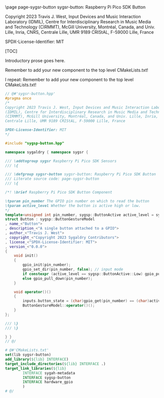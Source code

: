 \page page-sygsr-button sygsr-button: Raspberry Pi Pico SDK Button

Copyright 2023 Travis J. West, Input Devices and Music Interaction Laboratory
(IDMIL), Centre for Interdisciplinary Research in Music Media and Technology
(CIRMMT), McGill University, Montréal, Canada, and Univ. Lille, Inria, CNRS,
Centrale Lille, UMR 9189 CRIStAL, F-59000 Lille, France

SPDX-License-Identifier: MIT

[TOC]

Introductory prose goes here.

Remember to add your new component to the top level CMakeLists.txt!

I repeat: Remember to add your new component to the top level CMakeLists.txt!

```cpp
// @#'sygsr-button.hpp'
#pragma once
/*
Copyright 2023 Travis J. West, Input Devices and Music Interaction Laboratory
(IDMIL), Centre for Interdisciplinary Research in Music Media and Technology
(CIRMMT), McGill University, Montréal, Canada, and Univ. Lille, Inria, CNRS,
Centrale Lille, UMR 9189 CRIStAL, F-59000 Lille, France

SPDX-License-Identifier: MIT
*/

#include "sygsp-button.hpp"

namespace sygaldry { namespace sygsr {

/// \addtogroup sygsr Raspberry Pi Pico SDK Sensors
/// \{

/// \defgroup sygsr-button sygsr-button: Raspberry Pi Pico SDK Button
/// Literate source code: page-sygsr-button
/// \{

/*! \brief Raspberry Pi Pico SDK Button Component

\tparam pin_number The GPIO pin number on which to read the button
\tparam active_level Whether the button is active high or low.
*/
template<unsigned int pin_number, sygsp::ButtonActive active_level = sygsp::ButtonActive::Low>
struct Button : sygsp::ButtonGestureModel
, name_<"Button">
, description_<"A single button attached to a GPIO">
, author_<"Travis J. West">
, copyright_<"Copyright 2023 Sygaldry Contributors">
, license_<"SPDX-License-Identifier: MIT">
, version_<"0.0.0">
{
    void init()
    {
        gpio_init(pin_number);
        gpio_set_dir(pin_number, false); // input mode
        if constexpr (active_level == sygsp::ButtonActive::Low) gpio_pull_up(pin_number);
        else gpio_pull_down(pin_number);
    }

    void operator()()
    {
        inputs.button_state = (char)gpio_get(pin_number) == (char)active_level;
        ButtonGestureModel::operator()();
    }
};

/// \}
/// \}

} }
// @/
```

```cmake
# @#'CMakeLists.txt'
set(lib sygsr-button)
add_library(${lib} INTERFACE)
target_include_directories(${lib} INTERFACE .)
target_link_libraries(${lib}
        INTERFACE sygah-metadata
        INTERFACE sygsp-button
        INTERFACE hardware_gpio
        )
# @/
```
